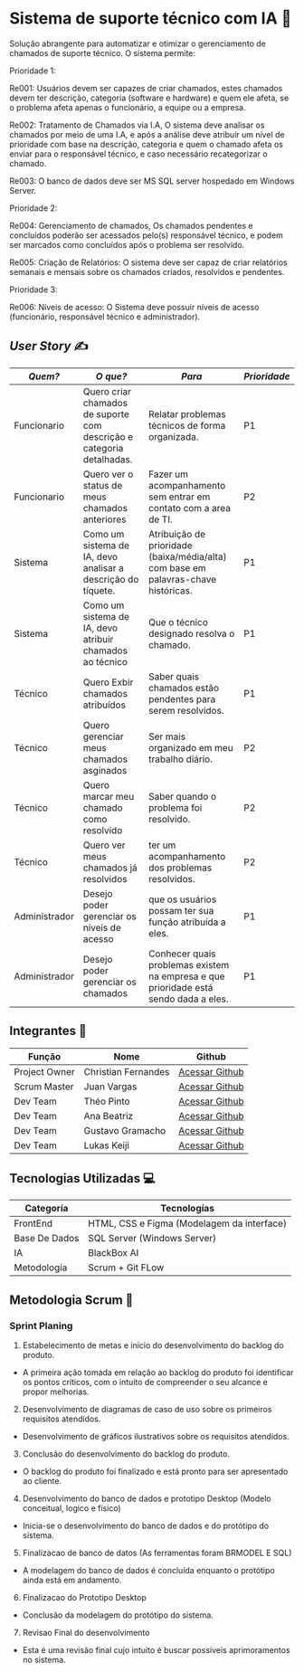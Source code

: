 ﻿# Sistema de suporte técnico com IA 🚀

Solução abrangente para automatizar e otimizar o gerenciamento de chamados de suporte técnico. O sistema permite:

Prioridade 1:

Re001: Usuários devem ser capazes de criar chamados, estes chamados devem ter descrição, categoria (software e hardware) e quem  ele afeta, se o problema afeta apenas o funcionário, a equipe ou a empresa. 

Re002: Tratamento de Chamados via I.A, O sistema deve analisar os chamados por meio de uma I.A, e após a análise deve atribuir um nível de prioridade com base na descrição, categoria e quem o chamado afeta os enviar para o responsável técnico, e caso necessário recategorizar o chamado.

Re003: O banco de dados deve ser MS SQL server hospedado em Windows Server.

Prioridade 2:

Re004: Gerenciamento de chamados, Os chamados pendentes e concluídos poderão ser acessados pelo(s) responsável técnico, e podem ser marcados como concluídos após o problema ser resolvido.

Re005: Criação de Relatórios: O sistema deve ser capaz de criar relatórios semanais e mensais sobre os chamados criados, resolvidos e pendentes.

Prioridade 3:

Re006: Níveis de acesso: O Sistema deve possuir níveis de acesso (funcionário, responsável técnico e administrador).

## *User Story* ✍️

|*Quem?*        | *O que?*                                                              |*Para*                                                                                | *Prioridade* |    
|---------------|-----------------------------------------------------------------------|--------------------------------------------------------------------------------------|--------------|
|Funcionario    | Quero criar chamados de suporte com descrição e categoria detalhadas. | Relatar problemas técnicos de forma organizada.                                      |P1            |
|Funcionario    | Quero ver o status de meus chamados anteriores                        | Fazer um acompanhamento sem entrar em contato com a area de TI.                      |P2            |
|Sistema        | Como um sistema de IA, devo analisar a descrição do tíquete.          | Atribuição de prioridade (baixa/média/alta) com base em palavras-chave históricas.   |P1            |
|Sistema        | Como um sistema de IA, devo atribuir chamados ao técnico              | Que o técnico designado resolva o chamado.                                           |P1            |
|Técnico        | Quero Exbir chamados atribuídos                                       | Saber quais chamados estão pendentes para serem resolvidos.                          |P1            | 
|Técnico        | Quero gerenciar meus chamados asginados                               | Ser mais organizado em meu trabalho diário.                                          |P2            |
|Técnico        | Quero marcar meu chamado como resolvido                               | Saber quando o problema foi resolvido.                                               |P2            |
|Técnico        | Quero ver meus chamados já resolvidos                                 | ter um acompanhamento dos problemas resolvidos.                                      |P2            | 
|Administrador  | Desejo poder gerenciar os níveis de acesso                            | que os usuários possam ter sua função atribuída a eles.                              |P1            |
|Administrador  | Desejo poder gerenciar os chamados                                    | Conhecer quais problemas existem na empresa e que prioridade está sendo dada a eles. |P1            |



## Integrantes 👥

Função       | Nome                | Github                                                       |
------------ | --------------------| -------------------------------------------------------------|
Project Owner| Christian Fernandes | [Acessar Github](https://github.com/ChristianFernandesLemos) |
Scrum Master | Juan Vargas         | [Acessar Github](https://github.com/RenteriaJuan)            |
Dev Team     | Théo Pinto          | [Acessar Github](https://github.com/Thorphinm)               |
Dev Team     | Ana Beatriz         | [Acessar Github](https://github.com/Anasouza2802)            |
Dev Team     |Gustavo Gramacho     | [Acessar Github](https://github.com/gramachoo)               |
Dev Team     | Lukas Keiji         | [Acessar Github](https://github.com/Lucaskeiji)              |

## Tecnologias Utilizadas 💻

Categoría | Tecnologías
--------- | -------------
FrontEnd | HTML, CSS e Figma (Modelagem da interface) 
Base De Dados | SQL Server (Windows Server)
IA | BlackBox AI
Metodología | Scrum + Git FLow 

## Metodologia Scrum 🎯

### Sprint Planing

1. Estabelecimento de metas e início do desenvolvimento do backlog do produto.
 * A primeira ação tomada em relação ao backlog do produto foi identificar os pontos críticos, com o intuito de compreender o seu alcance e propor melhorias.

2. Desenvolvimento de diagramas de caso de uso sobre os primeiros requisitos atendidos.
 * Desenvolvimento de gráficos ilustrativos sobre os requisitos atendidos.

3. Conclusão do desenvolvimento do backlog do produto.
 * O backlog do produto foi finalizado e está pronto para ser apresentado ao cliente.

4. Desenvolvimento do banco de dados e prototipo Desktop
(Modelo conceitual, logico e físico)
 * Inicia-se o desenvolvimento do banco de dados e do protótipo do sistema.

5. Finalizacao de banco de datos (As ferramentas foram BRMODEL E SQL)
 * A modelagem do banco de dados é concluída enquanto o protótipo ainda está em andamento.

6. Finalizacao do Prototipo Desktop
 * Conclusão da modelagem do protótipo do sistema.

7. Revisao Final do desenvolvimento
 * Esta é uma revisão final cujo intuito é buscar possíveis aprimoramentos no sistema.
 

   
